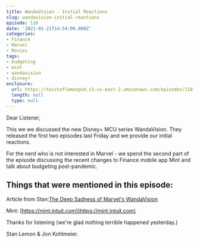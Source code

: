 ```yaml
---
title: WandaVision - Initial Reactions
slug: wandavision-initial-reactions
episode: 118
date: '2021-01-21T14:54:06.000Z'
categories:
- Finance
- Marvel
- Movies
tags:
- budgeting
- mint
- wandavision
- disney+
enclosure:
  url: https://twistoflemonpod.s3.us-east-2.amazonaws.com/episodes/118-lwatol-20210121.mp3
  length: null
  type: null
---
```


Dear Listener,

This we we discussed the new Disney+ MCU series WandaVision. They released the first two episodes last Friday and we provide our initial reactions.

For the nerd who is not interested in Marvel - we spend the second part of the episode discussing the recent changes to Finance mobile app Mint and talk about budgeting post-pandemic.

## Things that were mentioned in this episode: 

Article from Stan:[The Deep Sadness of Marvel's WandaVision](https://apple.news/AoSIACV_TRReeYidva9Db5g)

Mint: [https://mint.intuit.com](https://mint.intuit.com)

Thanks for listening (we're glad nothing terrible happened yesterday.)

Stan Lemon & Jon Kohlmeier.
